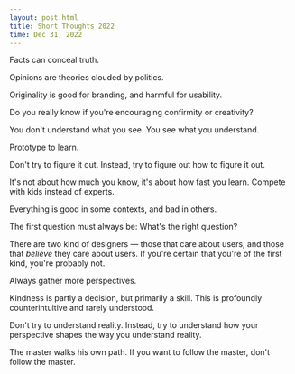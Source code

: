 ```yaml
---
layout: post.html
title: Short Thoughts 2022
time: Dec 31, 2022
---
```


<div class="short-thoughts">

Facts can conceal truth.

Opinions are theories clouded by politics.

Originality is good for branding, and harmful for usability.

Do you really know if you're encouraging confirmity or creativity? 

You don't understand what you see. You see what you understand.

Prototype to learn.

Don't try to figure it out. Instead, try to figure out how to figure it out.

It's not about how much you know, it's about how fast you learn. Compete with kids instead of experts.

Everything is good in some contexts, and bad in others.

The first question must always be: What's the right question?

There are two kind of designers — those that care about users, and those that <em>believe</em> they care about users. If you're certain that you're of the first kind, you're probably not.

Always gather more perspectives.

Kindness is partly a decision, but primarily a skill. This is profoundly counterintuitive and rarely understood.

Don't try to understand reality. Instead, try to understand how your perspective shapes the way you understand reality.

The master walks his own path. If you want to follow the master, don't follow the master.

</div>
